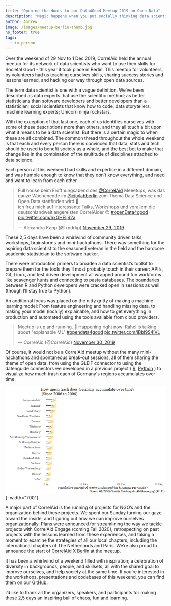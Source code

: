 ```yaml
---
title: "Opening the doors to our Data4Good Meetup 2019 on Open Data"
description: "Magic happens when you put socially thinking data scientists together in a space for a weekend"
author: Andrew
image: /images/meetup-berlin-thumb.jpg
no_footer: true
tags:
  - in-person
---
```


Over the weekend of 29 Nov to 1 Dec 2019, CorrelAid held the annual meetup for its network of data scientists who want to use their skills for Societal Good - this year it took place in Berlin. This meetup for volunteers, by volunteers had us teaching ourselves skills, sharing success stories and lessons learned, and hacking our way through open data sources.  

The term data scientist is one with a vague definition. We’ve been described as data experts that use the scientific method; as better statisticians than software developers and better developers than a statistician; social scientists that know how to code; data storytellers; machine learning experts; Unicorn ninja rockstars.

With the exception of that last one, each of us identifies ourselves with some of these descriptions more than others, and they all touch a bit upon what it means to be a data scientist. But there is a certain magic to when these are all combined. The common thread throughout the whole weekend is that each and every person there is convinced that data, stats and tech should be used to benefit society as a whole, and the best bet to make that change lies in the combination of the multitude of disciplines attached to data science. 

Each person at this weekend had skills and expertise in a different domain, and was humble enough to know that they don’t know everything, and need and want to learn from each other. 

<blockquote class="twitter-tweet"><p lang="de" dir="ltr">Full house beim Eröffnungsabend des <a href="https://twitter.com/CorrelAid?ref_src=twsrc%5Etfw">@CorrelAid</a> Meeetups, was das ganze Wochenende im <a href="https://twitter.com/citylabberlin?ref_src=twsrc%5Etfw">@citylabberlin</a> zum Thema Data Science und Open Data stattfinden wird 🎉 <br>ich freu mich auf interessante Talks, Workshops und vorallem die deutschlandweit angereisten CorrelAider 😊 <a href="https://twitter.com/hashtag/openData4good?src=hash&amp;ref_src=twsrc%5Etfw">#openData4good</a> <a href="https://t.co/hxGHEIjS2a">pic.twitter.com/hxGHEIjS2a</a></p>&mdash; Alexandra Kapp (@lxndrkp) <a href="https://twitter.com/lxndrkp/status/1200464589412065281?ref_src=twsrc%5Etfw">November 29, 2019</a></blockquote> <script async src="https://platform.twitter.com/widgets.js" charset="utf-8"></script> 

These 2,5 days have been a whirlwind of community driven talks, workshops, brainstorms and mini-hackathons. There was something for the aspiring data scientist to the seasoned veteran in the field and the hardcore academic statistician to the software hacker.

There were introduction primers to broaden a data scientist’s toolkit to prepare them for the tools they’ll most probably touch in their career: API’s, Git, Linux, and test driven development all wrapped around fun workforms like scavenger hunts and connecting to pasta databases. The boundaries between R and Python developers were cracked open in sessions as well (though I’ll stay true to Python). 

An additional focus was placed on the nitty gritty of making a machine learning model: From feature engineering and handling missing data, to making your model (locally) explainable, and how to get everything in production and automated using the tools available from cloud providers.

<blockquote class="twitter-tweet"><p lang="en" dir="ltr">Meetup is up and running. 🎉 Happening right now: Rahel is talking about &quot;explanable ML&quot; <a href="https://twitter.com/hashtag/opendata4good?src=hash&amp;ref_src=twsrc%5Etfw">#opendata4good</a> <a href="https://t.co/iBbl9S4lVL">pic.twitter.com/iBbl9S4lVL</a></p>&mdash; CorrelAid (@CorrelAid) <a href="https://twitter.com/CorrelAid/status/1200730194354540545?ref_src=twsrc%5Etfw">November 30, 2019</a></blockquote> <script async src="https://platform.twitter.com/widgets.js" charset="utf-8"></script> 

Of course, it would not be a CorrelAid meetup without the many mini-hackathons and spontaneous break-out sessions, all of them sharing the theme of open data: from using the GLEIF connector to using the datenguide connectors we developed in a previous project ( [R](https://github.com/CorrelAid/datenguideR), [Python](https://github.com/CorrelAid/datenguide-python) ) to visualize how much trash each of Germany's regions accumulates over time.

![German waste](/images/meetup-berlin-trash.gif){: width="700"}

A major part of CorrelAid is the running of projects for NGO’s and the organization behind these projects. We spent our Sunday turning our gaze toward the inside, and figuring out how we can improve ourselves organizationally. Plans were announced for streamlining the way we tackle projects with CorrelAid Engage (coming Fall 2020), retrospecting on past projects with the lessons learned from these experiences, and taking a moment to examine the strategies of all our local chapters, including the international chapters of The Netherlands and Paris. We’re also proud to announce the start of [CorrelAid X Berlin](https://correlaid.org/en/correlaid-x/berlin/) at the meetup.

It has been a whirlwind of a weekend filled with inspiration; a celebration of diversity in backgrounds, people, and skillsets; all with the shared goal to improve ourselves, and help society at the same time. If you’re interested in the workshops, presentations and codebases of this weekend, you can find them on our [GitHub](https://correlaid.github.io/workshops/germany-meetups.html#november-2019-berlin).

I’d like to thank all the organizers, speakers, and participants for making these 2,5 days an inspiring ball of chaos, fun and learning.
